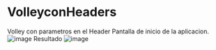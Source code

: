 # VolleyconHeaders
Volley con parametros en el Header
Pantalla de inicio de la aplicacion.
![image](https://user-images.githubusercontent.com/107339228/176342622-bae630f8-5b30-4053-b3e1-84dfef77a81b.png)
Resultado
![image](https://user-images.githubusercontent.com/107339228/176342699-455e3f17-5dff-4c49-9244-10f3d8e6786f.png)

